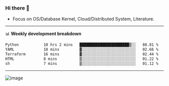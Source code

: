### Hi there 👋
<!-- * Daily Meditation via Leetcode/Competitive-Programming. -->
* Focus on OS/Database Kernel, Cloud/Distributed System, Literature.

-------

📊 **Weekly development breakdown**
<!--START_SECTION:waka-->

```txt
Python           10 hrs 2 mins   ██████████████████████▒░░   88.81 %
YAML             18 mins         ▓░░░░░░░░░░░░░░░░░░░░░░░░   02.66 %
Terraform        16 mins         ▓░░░░░░░░░░░░░░░░░░░░░░░░   02.44 %
HTML             8 mins          ▒░░░░░░░░░░░░░░░░░░░░░░░░   01.22 %
sh               7 mins          ▒░░░░░░░░░░░░░░░░░░░░░░░░   01.12 %
```

<!--END_SECTION:waka-->

-------

<!-- [![Leetcode Stats](https://leetcard.jacoblin.cool/hzhang413?font=Fira+Mono)](https://leetcode.com/fxrc) -->
![image](./cyberpunk-ghost-in-the-shell.gif)
<!--![image](./gis-archive.png)-->
